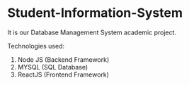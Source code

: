 # Student-Information-System
It is our Database Management System academic project.

Technologies used:
1. Node JS (Backend Framework)
2. MYSQL (SQL Database)
3. ReactJS (Frontend Framework)
